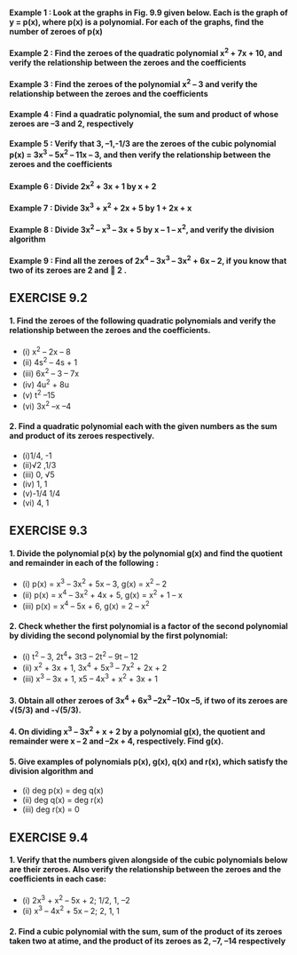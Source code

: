 #### Example 1 : Look at the graphs in Fig. 9.9 given below. Each is the graph of y = p(x), where p(x) is a polynomial. For each of the graphs, find the number of zeroes of p(x)
#### Example 2 : Find the zeroes of the quadratic polynomial x<sup>2</sup> + 7x + 10, and verify the relationship between the zeroes and the coefficients
#### Example 3 : Find the zeroes of the polynomial x<sup>2</sup> – 3 and verify the relationship between the zeroes and the coefficients
#### Example 4 : Find a quadratic polynomial, the sum and product of whose zeroes are –3 and 2, respectively
#### Example 5 : Verify that 3, –1,-1/3 are the zeroes of the cubic polynomial p(x) = 3x<sup>3</sup> – 5x<sup>2</sup> – 11x – 3, and then verify the relationship between the zeroes and the coefficients
#### Example 6 : Divide 2x<sup>2</sup> + 3x + 1 by x + 2
#### Example 7 : Divide 3x<sup>3</sup> + x<sup>2</sup> + 2x + 5 by 1 + 2x + x
#### Example 8 : Divide 3x<sup>2</sup> – x<sup>3</sup> – 3x + 5 by x – 1 – x<sup>2</sup>, and verify the division algorithm
#### Example 9 : Find all the zeroes of 2x<sup>4</sup> – 3x<sup>3</sup> – 3x<sup>2</sup> + 6x – 2, if you know that two of its zeroes are 2 and  2 .

## EXERCISE 9.2
#### 1. Find the zeroes of the following quadratic polynomials and verify the relationship between the zeroes and the coefficients.
* (i) x<sup>2</sup> – 2x – 8 
* (ii) 4s<sup>2</sup> – 4s + 1 
* (iii) 6x<sup>2</sup> – 3 – 7x
* (iv) 4u<sup>2</sup> + 8u 
* (v) t<sup>2</sup> –15 
* (vi) 3x<sup>2</sup> –x –4

#### 2. Find a quadratic polynomial each with the given numbers as the sum and product of its zeroes respectively.
* (i)1/4, -1 
* (ii)√2 ,1/3
* (iii) 0, √5
* (iv) 1, 1 
* (v)-1/4 1/4
* (vi) 4, 1


## EXERCISE 9.3
#### 1. Divide the polynomial p(x) by the polynomial g(x) and find the quotient and remainder in each of the following :
* (i) p(x) = x<sup>3</sup> – 3x<sup>2</sup> + 5x – 3, g(x) = x<sup>2</sup> – 2
* (ii) p(x) = x<sup>4</sup> – 3x<sup>2</sup> + 4x + 5, g(x) = x<sup>2</sup> + 1 – x
* (iii) p(x) = x<sup>4</sup> – 5x + 6, g(x) = 2 – x<sup>2</sup>
#### 2. Check whether the first polynomial is a factor of the second polynomial by dividing the second polynomial by the first polynomial:
* (i) t<sup>2</sup> – 3, 2t<sup>4</sup>+ 3t3 – 2t<sup>2</sup> – 9t – 12
* (ii) x<sup>2</sup> + 3x + 1, 3x<sup>4</sup> + 5x<sup>3</sup> – 7x<sup>2</sup> + 2x + 2
* (iii) x<sup>3</sup> – 3x + 1, x5 – 4x<sup>3</sup> + x<sup>2</sup> + 3x + 1

#### 3. Obtain all other zeroes of 3x<sup>4</sup> + 6x<sup>3</sup> –2x<sup>2</sup> –10x –5, if two of its zeroes are √(5/3) and -√(5/3).
#### 4. On dividing x<sup>3</sup> – 3x<sup>2</sup> + x + 2 by a polynomial g(x), the quotient and remainder were x – 2 and –2x + 4, respectively. Find g(x).
#### 5. Give examples of polynomials p(x), g(x), q(x) and r(x), which satisfy the division algorithm and 
* (i) deg p(x) = deg q(x) 
* (ii) deg q(x) = deg r(x) 
* (iii) deg r(x) = 0


## EXERCISE 9.4
#### 1. Verify that the numbers given alongside of the cubic polynomials below are their zeroes. Also verify the relationship between the zeroes and the coefficients in each case:
* (i) 2x<sup>3</sup> + x<sup>2</sup> – 5x + 2; 1/2, 1, –2
* (ii) x<sup>3</sup> – 4x<sup>2</sup> + 5x – 2; 2, 1, 1
#### 2. Find a cubic polynomial with the sum, sum of the product of its zeroes taken two at atime, and the product of its zeroes as 2, –7, –14 respectively
